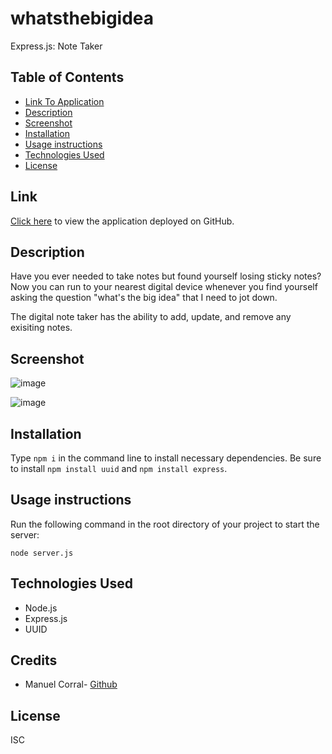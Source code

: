 # whatsthebigidea
Express.js: Note Taker

## Table of Contents

* [Link To Application](#link)
* [Description](#description)
* [Screenshot](#screenshot)
* [Installation](#installation)
* [Usage instructions](#usage-instructions)
* [Technologies Used](#technologies-used)
* [License](#license)

## Link  

[Click here](https://github.com/ecinematic/whatsthebigidea) to view the application deployed on GitHub.   

## Description  

Have you ever needed to take notes but found yourself losing sticky notes? Now you can run to your nearest digital device whenever you find yourself asking the question "what's the big idea" that I need to jot down.

The digital note taker has the ability to add, update, and remove any exisiting notes.

## Screenshot  

![image](https://user-images.githubusercontent.com/40043251/230490798-ae43a47c-952b-4dfa-9aed-739cdbef9d2a.png)

![image](https://user-images.githubusercontent.com/40043251/230490825-ac5eee23-e118-4642-a7b7-45b20f3035dd.png)


## Installation
   
Type `npm i` in the command line to install necessary dependencies. 
Be sure to install `npm install uuid` and `npm install express`.
  

## Usage instructions

Run the following command in the root directory of your project to start the server:
  
`node server.js`

## Technologies Used    

* Node.js
* Express.js
* UUID


## Credits

* Manuel Corral- [Github](https://github.com/ecinematic) 

## License

ISC
